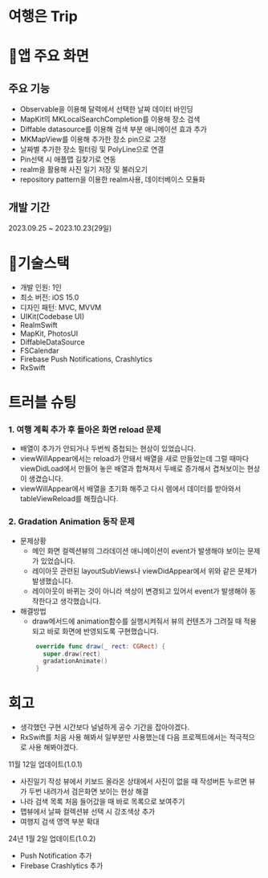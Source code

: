 # 여행은 Trip

# 📱앱 주요 화면

## 주요 기능
- Observable을 이용해 달력에서 선택한 날짜 데이터 바인딩
- MapKit의 MKLocalSearchCompletion를 이용해 장소 검색
- Diffable datasource를 이용해 검색 부분 애니메이션 효과 추가
- MKMapView를 이용해 추가한 장소 pin으로 고정
- 날짜별 추가한 장소 필터링 및 PolyLine으로 연결
- Pin선택 시 애플맵 길찾기로 연동 
- realm을 활용해 사진 일기 저장 및 불러오기
- repository pattern을 이용한 realm사용, 데이터베이스 모듈화 
  
## 개발 기간
2023.09.25 ~ 2023.10.23(29일)

# 🔨기술스택
- 개발 인원: 1인
- 최소 버전: iOS 15.0
- 디자인 패턴: MVC, MVVM
- UIKit(Codebase UI)
- RealmSwift
- MapKit, PhotosUI
- DiffableDataSource
- FSCalendar
- Firebase Push Notifications, Crashlytics
- RxSwift


# 트러블 슈팅
 ### 1. 여행 계획 추가 후 돌아온 화면 reload 문제
   -  배열이 추가가 안되거나 두번씩 중첩되는 현상이 있었습니다.
   -  viewWillAppear에서는 reload가 안돼서 배열을 새로 만들었는데 그럴 때마다 viewDidLoad에서 만들어 놓은 배열과 합쳐져서 두배로 증가해서 겹쳐보이는 현상이 생겼습니다.
   -  viewWillAppear에서 배열을 초기화 해주고 다시 렘에서 데이터를 받아와서 tableViewReload를 해줬습니다.

 ### 2. Gradation Animation 동작 문제
 - 문제상황
   - 메인 화면 컬렉션뷰의 그라데이션 애니메이션이 event가 발생해야 보이는 문제가 있었습니다.
   - 레이아웃 관련된 layoutSubViews나 viewDidAppear에서 위와 같은 문제가 발생했습니다.
   - 레이아웃이 바뀌는 것이 아니라 색상이 변경되고 있어서 event가 발생해야 동작한다고 생각했습니다.
 - 해결방법
   - draw메서드에 animation함수를 실행시켜줘서 뷰의 컨텐츠가 그려질 때 적용되고 바로 화면에 반영되도록 구현했습니다.
     ```swift
      override func draw(_ rect: CGRect) {
        super.draw(rect)
        gradationAnimate()
      }
     ```

# 회고
- 생각했던 구현 시간보다 널널하게 공수 기간을 잡아야겠다.
- RxSwift를 처음 사용 해봐서 일부분만 사용했는데 다음 프로젝트에서는 적극적으로 사용 해봐야겠다.

11월 12일 업데이트(1.0.1)
  - 사진일기 작성 뷰에서 키보드 올라온 상태에서 사진이 없을 때 작성버튼 누르면 뷰가 두번 내려가서 검은화면 보이는 현상 해결
  - 나라 검색 목록 처음 들어갔을 때 바로 목록으로 보여주기
  - 맵뷰에서 날짜 컬렉션뷰 선택 시 강조색상 추가
  - 여행지 검색 영역 부분 확대

24년 1월 2일 업데이트(1.0.2)
  - Push Notification 추가
  - Firebase Crashlytics 추가

